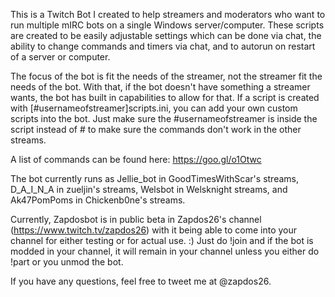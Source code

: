 This is a Twitch Bot I created to help streamers and moderators who want to run multiple mIRC bots on a single Windows server/computer. These scripts are created to be easily adjustable settings which can be done via chat, the ability to change commands and timers via chat, and to autorun on restart of a server or computer.

The focus of the bot is fit the needs of the streamer, not the streamer fit the needs of the bot. With that, if the bot doesn't have something a streamer wants, the bot has built in capabilities to allow for that. If a script is created with [#usernameofstreamer]scripts.ini, you can add your own custom scripts into the bot. Just make sure the #usernameofstreamer is inside the script instead of # to make sure the commands don't work in the other streams.

A list of commands can be found here: https://goo.gl/o1Otwc

The bot currently runs as Jellie_bot in GoodTimesWithScar's streams, D_A_I_N_A in zueljin's streams, Welsbot in Welsknight streams, and Ak47PomPoms in Chickenb0ne's streams.

Currently, Zapdosbot is in public beta in Zapdos26's channel (https://www.twitch.tv/zapdos26) with it being able to come into your channel for either testing or for actual use. :) Just do !join and if the bot is modded in your channel, it will remain in your channel unless you either do !part or you unmod the bot.

If you have any questions, feel free to tweet me at @zapdos26.
